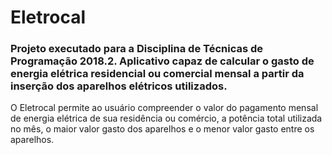 # Eletrocal
### Projeto executado para a Disciplina de Técnicas de Programação 2018.2. Aplicativo capaz de calcular o gasto de energia elétrica residencial ou comercial mensal a partir da inserção dos aparelhos elétricos utilizados.

O Eletrocal permite ao usuário compreender o valor do pagamento mensal de energia elétrica de sua residência ou comércio, a potência total utilizada no mês, o maior valor gasto dos aparelhos e o menor valor gasto entre os aparelhos.


